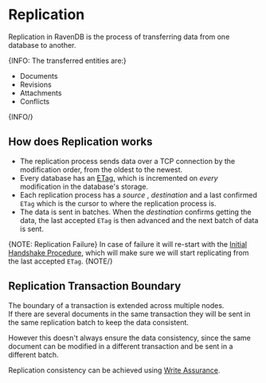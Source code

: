 ﻿# Replication

Replication in RavenDB is the process of transferring data from one database to another.  

{INFO: The transferred entities are:}

  * Documents 
  * Revisions 
  * Attachments 
  * Conflicts  

{INFO/}

## How does Replication works

* The replication process sends data over a TCP connection by the modification order, from the oldest to the newest.   
* Every database has an [ETag](../../../glossary/etag), which is incremented on _every_ modification in the database's storage.   
* Each replication process has a _source_ , _destination_ and a last confirmed `ETag` which is the cursor to where the replication process is.   
* The data is sent in batches. When the _destination_ confirms getting the data, the last accepted `ETag` is then advanced and the next batch of data is sent. 

{NOTE: Replication Failure} 
In case of failure it will re-start with the [Initial Handshake Procedure](../../../server/clustering/replication/replication#replication-handshake-procedure), which will make sure we will start replicating from the last accepted `ETag`.
{NOTE/}

## Replication Transaction Boundary

The boundary of a transaction is extended across multiple nodes.  
If there are several documents in the same transaction they will be sent in the same replication 
batch to keep the data consistent.  

However this doesn't always ensure the data consistency, since the same document can be modified in a different 
transaction and be sent in a different batch.  

Replication consistency can be achieved using 
[Write Assurance](../../../client-api/session/saving-changes#waiting-for-replication---write-assurance).  
